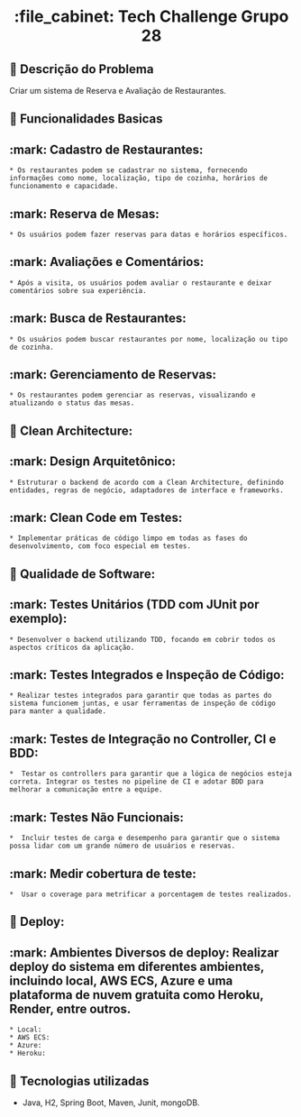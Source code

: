 <h1 align="center">:file_cabinet: Tech Challenge Grupo 28</h1>

## :memo: Descrição do Problema
Criar um sistema de Reserva e Avaliação de Restaurantes.

## :memo: Funcionalidades Basicas

  ## :mark: Cadastro de Restaurantes:  
    * Os restaurantes podem se cadastrar no sistema, fornecendo informações como nome, localização, tipo de cozinha, horários de funcionamento e capacidade.
  ## :mark: Reserva de Mesas:  
    * Os usuários podem fazer reservas para datas e horários específicos.  
  ## :mark: Avaliações e Comentários:  
    * Após a visita, os usuários podem avaliar o restaurante e deixar comentários sobre sua experiência.  
  ## :mark: Busca de Restaurantes:  
    * Os usuários podem buscar restaurantes por nome, localização ou tipo de cozinha.  
  ## :mark: Gerenciamento de Reservas:  
    * Os restaurantes podem gerenciar as reservas, visualizando e atualizando o status das mesas.   

## :memo: Clean Architecture:
        
  ## :mark: Design Arquitetônico:  
    * Estruturar o backend de acordo com a Clean Architecture, definindo entidades, regras de negócio, adaptadores de interface e frameworks.
      
  ## :mark: Clean Code em Testes:  
    * Implementar práticas de código limpo em todas as fases do desenvolvimento, com foco especial em testes.
        
## :memo: Qualidade de Software:

  ## :mark: Testes Unitários (TDD com JUnit por exemplo):
    * Desenvolver o backend utilizando TDD, focando em cobrir todos os aspectos críticos da aplicação.
    
  ## :mark: Testes Integrados e Inspeção de Código:
    * Realizar testes integrados para garantir que todas as partes do sistema funcionem juntas, e usar ferramentas de inspeção de código para manter a qualidade.

  ## :mark: Testes de Integração no Controller, CI e BDD:
    *  Testar os controllers para garantir que a lógica de negócios esteja correta. Integrar os testes no pipeline de CI e adotar BDD para melhorar a comunicação entre a equipe.

  ## :mark: Testes Não Funcionais:
    *  Incluir testes de carga e desempenho para garantir que o sistema possa lidar com um grande número de usuários e reservas.

  ## :mark: Medir cobertura de teste:
    *  Usar o coverage para metrificar a porcentagem de testes realizados.

## :memo: Deploy:   

  ## :mark: Ambientes Diversos de deploy: Realizar deploy do sistema em diferentes ambientes, incluindo local, AWS ECS, Azure e uma plataforma de nuvem gratuita como Heroku, Render, entre outros.
    * Local:
    * AWS ECS:
    * Azure: 
    * Heroku: 
            
## :wrench: Tecnologias utilizadas
* Java, H2, Spring Boot, Maven, Junit, mongoDB.

